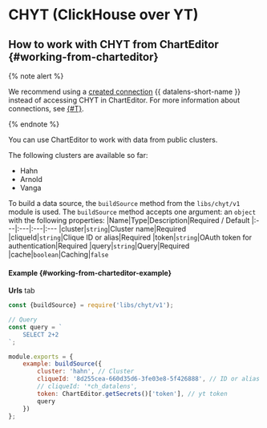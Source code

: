 # CHYT (ClickHouse over YT)

## How to work with CHYT from ChartEditor {#working-from-charteditor}

{% note alert %}

We recommend using a [created connection](../../operations/connection/chyt/create-chyt.md) {{ datalens-short-name }} instead of accessing CHYT in ChartEditor. For more information about connections, see [{#T}](connections.md).

{% endnote %}

You can use ChartEditor to work with data from public clusters.

The following clusters are available so far:
* Hahn
* Arnold
* Vanga

To build a data source, the `buildSource` method from the `libs/chyt/v1` module is used.
The `buildSource` method accepts one argument: an `object` with the following properties:
|Name|Type|Description|Required / Default
|:---|:---|:---|:---
|cluster|`string`|Cluster name|Required
|cliqueId|`string`|Clique ID or alias|Required
|token|`string`|OAuth token for authentication|Required
|query|`string`|Query|Required
|cache|`boolean`|Caching|`false`

#### Example {#working-from-charteditor-example}

**Urls** tab

```js
const {buildSource} = require('libs/chyt/v1');

// Query
const query = `
    SELECT 2+2
`;

module.exports = {
    example: buildSource({
        cluster: 'hahn', // Cluster
        cliqueId: '8d255cea-660d35d6-3fe03e8-5f426888', // ID or alias of any public clique
        // cliqueId: '*ch_datalens',
        token: ChartEditor.getSecrets()['token'], // yt token
        query
    })
};
```

